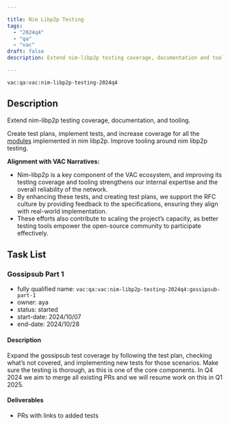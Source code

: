 ```yaml
---

title: Nim Libp2p Testing
tags:
  - "2024q4"
  - "qa"
  - "vac"  
draft: false  
description: Extend nim-libp2p testing coverage, documentation and tooling. 

---
```


`vac:qa:vac:nim-libp2p-testing-2024q4`

## Description
Extend nim-libp2p testing coverage, documentation, and tooling.

Create test plans, implement tests, and increase coverage for all the
[modules](https://github.com/vacp2p/nim-libp2p?tab=readme-ov-file#modules)
implemented in nim libp2p.
Improve tooling around nim libp2p testing.

**Alignment with VAC Narratives:**
- Nim-libp2p is a key component of the VAC ecosystem,
  and improving its testing coverage and tooling strengthens our internal expertise
  and the overall reliability of the network.
- By enhancing these tests, and creating test plans,
  we support the RFC culture by providing feedback to the specifications,
  ensuring they align with real-world implementation.
- These efforts also contribute to scaling the project’s capacity,
  as better testing tools empower the open-source community to participate effectively.

## Task List

### Gossipsub Part 1

* fully qualified name: `vac:qa:vac:nim-libp2p-testing-2024q4:gossipsub-part-1`
* owner: aya
* status: started
* start-date: 2024/10/07
* end-date: 2024/10/28

#### Description
Expand the gossipsub test coverage by following the test plan,
checking what’s not covered, and implementing new tests for those scenarios.
Make sure the testing is thorough, as this is one of the core components.
In Q4 2024 we aim to merge all existing PRs 
and we will resume work on this in Q1 2025.

#### Deliverables
* PRs with links to added tests

